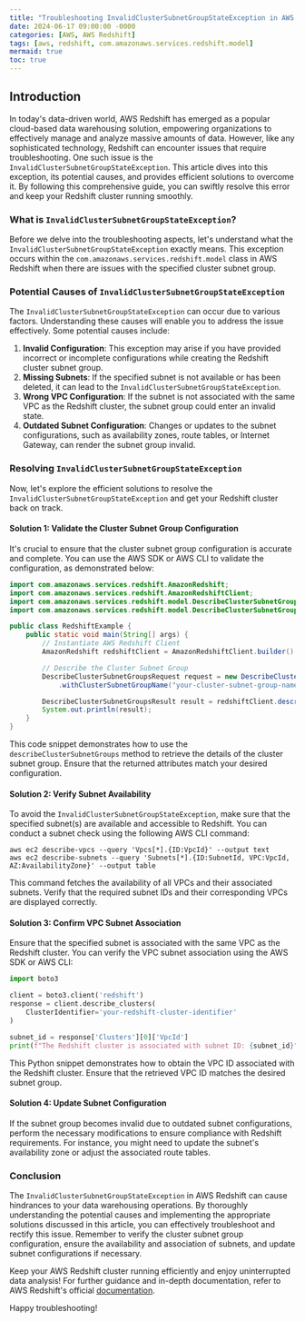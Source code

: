 ```yaml
---
title: "Troubleshooting InvalidClusterSubnetGroupStateException in AWS Redshift"
date: 2024-06-17 09:00:00 -0000
categories: [AWS, AWS Redshift]
tags: [aws, redshift, com.amazonaws.services.redshift.model]
mermaid: true
toc: true
---
```



## Introduction
In today's data-driven world, AWS Redshift has emerged as a popular cloud-based data warehousing solution, empowering organizations to effectively manage and analyze massive amounts of data. However, like any sophisticated technology, Redshift can encounter issues that require troubleshooting. One such issue is the `InvalidClusterSubnetGroupStateException`. This article dives into this exception, its potential causes, and provides efficient solutions to overcome it. By following this comprehensive guide, you can swiftly resolve this error and keep your Redshift cluster running smoothly.

### What is `InvalidClusterSubnetGroupStateException`?
Before we delve into the troubleshooting aspects, let's understand what the `InvalidClusterSubnetGroupStateException` exactly means. This exception occurs within the `com.amazonaws.services.redshift.model` class in AWS Redshift when there are issues with the specified cluster subnet group.

### Potential Causes of `InvalidClusterSubnetGroupStateException`
The `InvalidClusterSubnetGroupStateException` can occur due to various factors. Understanding these causes will enable you to address the issue effectively. Some potential causes include:

1. **Invalid Configuration**: This exception may arise if you have provided incorrect or incomplete configurations while creating the Redshift cluster subnet group.
2. **Missing Subnets**: If the specified subnet is not available or has been deleted, it can lead to the `InvalidClusterSubnetGroupStateException`.
3. **Wrong VPC Configuration**: If the subnet is not associated with the same VPC as the Redshift cluster, the subnet group could enter an invalid state.
4. **Outdated Subnet Configuration**: Changes or updates to the subnet configurations, such as availability zones, route tables, or Internet Gateway, can render the subnet group invalid.

### Resolving `InvalidClusterSubnetGroupStateException`
Now, let's explore the efficient solutions to resolve the `InvalidClusterSubnetGroupStateException` and get your Redshift cluster back on track.

#### Solution 1: Validate the Cluster Subnet Group Configuration
It's crucial to ensure that the cluster subnet group configuration is accurate and complete. You can use the AWS SDK or AWS CLI to validate the configuration, as demonstrated below:

```java
import com.amazonaws.services.redshift.AmazonRedshift;
import com.amazonaws.services.redshift.AmazonRedshiftClient;
import com.amazonaws.services.redshift.model.DescribeClusterSubnetGroupsRequest;
import com.amazonaws.services.redshift.model.DescribeClusterSubnetGroupsResult;

public class RedshiftExample {
    public static void main(String[] args) {
        // Instantiate AWS Redshift Client
        AmazonRedshift redshiftClient = AmazonRedshiftClient.builder().build();

        // Describe the Cluster Subnet Group
        DescribeClusterSubnetGroupsRequest request = new DescribeClusterSubnetGroupsRequest()
            .withClusterSubnetGroupName("your-cluster-subnet-group-name");

        DescribeClusterSubnetGroupsResult result = redshiftClient.describeClusterSubnetGroups(request);
        System.out.println(result);
    }
}
```
This code snippet demonstrates how to use the `describeClusterSubnetGroups` method to retrieve the details of the cluster subnet group. Ensure that the returned attributes match your desired configuration.

#### Solution 2: Verify Subnet Availability
To avoid the `InvalidClusterSubnetGroupStateException`, make sure that the specified subnet(s) are available and accessible to Redshift. You can conduct a subnet check using the following AWS CLI command:

```
aws ec2 describe-vpcs --query 'Vpcs[*].{ID:VpcId}' --output text
aws ec2 describe-subnets --query 'Subnets[*].{ID:SubnetId, VPC:VpcId, AZ:AvailabilityZone}' --output table
```
This command fetches the availability of all VPCs and their associated subnets. Verify that the required subnet IDs and their corresponding VPCs are displayed correctly.

#### Solution 3: Confirm VPC Subnet Association
Ensure that the specified subnet is associated with the same VPC as the Redshift cluster. You can verify the VPC subnet association using the AWS SDK or AWS CLI:

```python
import boto3

client = boto3.client('redshift')
response = client.describe_clusters(
    ClusterIdentifier='your-redshift-cluster-identifier'
)

subnet_id = response['Clusters'][0]['VpcId']
print(f"The Redshift cluster is associated with subnet ID: {subnet_id}")
```

This Python snippet demonstrates how to obtain the VPC ID associated with the Redshift cluster. Ensure that the retrieved VPC ID matches the desired subnet group.

#### Solution 4: Update Subnet Configuration
If the subnet group becomes invalid due to outdated subnet configurations, perform the necessary modifications to ensure compliance with Redshift requirements. For instance, you might need to update the subnet's availability zone or adjust the associated route tables.

### Conclusion
The `InvalidClusterSubnetGroupStateException` in AWS Redshift can cause hindrances to your data warehousing operations. By thoroughly understanding the potential causes and implementing the appropriate solutions discussed in this article, you can effectively troubleshoot and rectify this issue. Remember to verify the cluster subnet group configuration, ensure the availability and association of subnets, and update subnet configurations if necessary.

Keep your AWS Redshift cluster running efficiently and enjoy uninterrupted data analysis! For further guidance and in-depth documentation, refer to AWS Redshift's official [documentation](https://docs.aws.amazon.com/redshift/latest/APIReference/ErrorMessages.html).

Happy troubleshooting!

